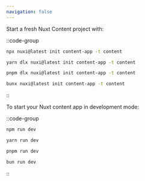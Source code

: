 ```yaml
---
navigation: false
---
```


Start a fresh Nuxt Content project with:

::code-group
```bash [npm]
npx nuxi@latest init content-app -t content
```

```bash [yarn]
yarn dlx nuxi@latest init content-app -t content
```

```bash [pnpm]
pnpm dlx nuxi@latest init content-app -t content
```

```bash [bun]
bunx nuxi@latest init content-app -t content
```
::

To start your Nuxt content app in development mode:

::code-group
```bash [npm]
npm run dev
```

```bash [yarn]
yarn run dev
```

```bash [pnpm]
pnpm run dev
```

```bash [bun]
bun run dev
```
::
